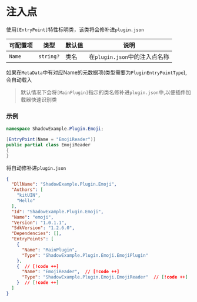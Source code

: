 # 注入点

使用`[EntryPoint]`特性标明类，该类将会修补进`plugin.json`

| 可配置项       |      类型      |  默认值 | 说明 |
| ------------- | :-----------: | ---- | ---- |
| `Name`      | `string?` | 类名 | 在`plugin.json`中的注入点名称 |


如果在`MetaData`中有对应Name的元数据项(类型需要为`PluginEntryPointType`),会自动载入

> 默认情况下会将`[MainPlugin]`指示的类名修补进`plugin.json`中,以便插件加载器快速识别类

### 示例
```csharp
namespace ShadowExample.Plugin.Emoji;

[EntryPoint(Name = "EmojiReader")]
public partial class EmojiReader
{
}
```

将自动修补进`plugin.json`

```json
{
  "DllName": "ShadowExample.Plugin.Emoji",
  "Authors": [
    "kitUIN",
    "Hello"
  ],
  "Id": "ShadowExample.Plugin.Emoji",
  "Name": "emoji",
  "Version": "1.0.1.1",
  "SdkVersion": "1.2.6.0",
  "Dependencies": [],
  "EntryPoints": [
    {
      "Name": "MainPlugin",
      "Type": "ShadowExample.Plugin.Emoji.EmojiPlugin"
    },
    {  // [!code ++]
      "Name": "EmojiReader",  // [!code ++]
      "Type": "ShadowExample.Plugin.Emoji.EmojiReader"  // [!code ++]
    }  // [!code ++]
  ]
}